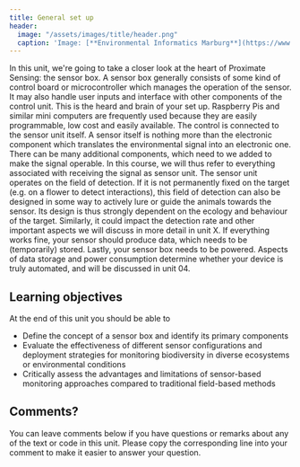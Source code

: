 ```yaml
---
title: General set up
header:
  image: "/assets/images/title/header.png"
  caption: 'Image: [**Environmental Informatics Marburg**](https://www.uni-marburg.de/en/fb19/disciplines/physisch/environmentalinformatics)'
---
```


<!--more-->

In this unit, we're going to take a closer look at the heart of Proximate Sensing: the sensor box. 
A sensor box generally consists of some kind of  control board or microcontroller which manages the operation of the sensor. It may also handle user inputs and interface with other components of the control unit. This is the heard and brain of your set up. Raspberry Pis and similar mini computers are frequently used because they are easily programmable, low cost and easily available. The control is connected to the sensor unit itself. A sensor itself is nothing more than the electronic component which translates the environmental signal into an electronic one. There can be many additional components, which need to we added to make the signal operable. In this course, we will thus refer to everything associated with receiving the signal as sensor unit. The sensor unit operates on the field of detection. If it is not permanently fixed on the target (e.g. on a flower to detect interactions), this field of detection can also be designed in some way to actively lure or guide the animals towards the sensor. Its design is thus strongly dependent on the ecology and behaviour of the target. Similarly, it could impact the detection rate and other important aspects we will discuss in more detail in unit X. If everything works fine, your sensor should produce data, which needs to be (temporarily) stored. Lastly, your sensor box needs to be powered. Aspects of data storage and power consumption determine whether your device is truly automated, and will be discussed in unit 04.

<!--add highlights and links-->


## Learning objectives
At the end of this unit you should be able to 
* Define the concept of a sensor box and identify its primary components
* Evaluate the effectiveness of different sensor configurations and deployment strategies for monitoring biodiversity in diverse ecosystems or environmental conditions
* Critically assess the advantages and limitations of sensor-based monitoring approaches compared to traditional field-based methods


<!--add image created in unit01-->

## Comments?
You can leave comments below if you have questions or remarks about any of the text or code in this unit. 
Please copy the corresponding line into your comment to make it easier to answer your question.

<script src="https://utteranc.es/client.js" repo="GeoMOER/moer-bsc-mpg-proximate-sensing" issue-term="moer-bsc-mpg-proximate-sensing_unit02" theme="github-light" crossorigin="anonymous" async> </script> 
